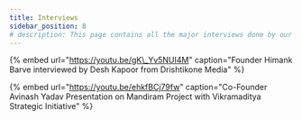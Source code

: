```yaml
---
title: Interviews
sidebar_position: 8
# description: This page contains all the major interviews done by our Founding team
---
```


<!-- @format -->

<!-- # Interviews -->

{% embed url="https://youtu.be/gK\_Yv5NUI4M" caption="Founder Himank Barve interviewed by Desh Kapoor from Drishtikone Media" %}

{% embed url="https://youtu.be/ehkfBCj79fw" caption="Co-Founder Avinash Yadav Presentation on Mandiram Project with Vikramaditya Strategic Initiative" %}
